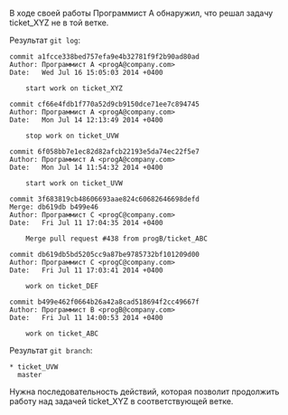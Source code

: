 В ходе своей работы Программист A обнаружил, что решал задачу ticket_XYZ не в той ветке.

Результат ```git log```:

```
commit a1fcce338bed757efa9e4b32781f9f2b90ad80ad
Author: Программист А <progA@company.com>
Date:   Wed Jul 16 15:05:03 2014 +0400

    start work on ticket_XYZ

commit cf66e4fdb1f770a52d9cb9150dce71ee7c894745
Author: Программист А <progA@company.com>
Date:   Mon Jul 14 12:13:49 2014 +0400

    stop work on ticket_UVW

commit 6f058bb7e1ec82d82afcb22193e5da74ec22f5e7
Author: Программист А <progA@company.com>
Date:   Mon Jul 14 11:54:32 2014 +0400

    start work on ticket_UVW

commit 3f683819cb48606693aae824c60682646698defd
Merge: db619db b499e46
Author: Программист C <progC@company.com>
Date:   Fri Jul 11 17:04:35 2014 +0400

    Merge pull request #438 from progB/ticket_ABC

commit db619db5bd5205cc9a87be9785732bf101209d00
Author: Программист C <progC@company.com>
Date:   Fri Jul 11 17:03:41 2014 +0400

    work on ticket_DEF

commit b499e462f0664b26a42a8cad518694f2cc49667f
Author: Программист B <progB@company.com>
Date:   Fri Jul 11 14:00:53 2014 +0400

    work on ticket_ABC
```

Результат ```git branch```:

```
* ticket_UVW
  master
```

Нужна последовательность действий, которая позволит продолжить работу над задачей ticket_XYZ в соответствующей ветке.
